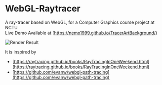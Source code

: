 # WebGL-Raytracer
A  ray-tracer based on WebGL, for a Computer Graphics course project  at NCTU  
Live Demo Available at [https://nemo1999.github.io/TracerArtBackground/)

![Render Result](result.png)

It is inspired by 
- [https://raytracing.github.io/books/RayTracingInOneWeekend.html](https://raytracing.github.io/books/RayTracingInOneWeekend.html)
- [https://github.com/evanw/webgl-path-tracing](https://github.com/evanw/webgl-path-tracing)

